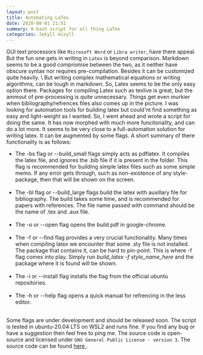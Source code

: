 ```yaml
---
layout: post
title: Automating LaTex
date: 2020-08-01 21:51
summary: A bash script for all thing LaTex
categories: Jekyll mixyll
---
```


GUI text processors like `Microsoft Word` or `Libra writer`, have there appeal. But the fun one gets in writing in `Latex` is beyond comparison. Markdown seems to be a good compromise between the two, as it neither have obscure syntax nor requires pre-compilation. Besides it can be customized quite heavily. \\
But writing complex mathematical equations or writing algorithms, can be tough in markdown. So, Latex seems to be the only easy option there. Packages for compiling Latex such as texlive is great, but the ammout of pre-processing is quite unnecessary. Things get even murkier when bibliography/refrences files also comes up in the picture. I was looking for automation tools for building latex but could'nt find something as easy and light-weight as I wanted. So, I went ahead and wrote a script for doing the same. It has now morphed with much more funcitonality, and can do a lot more. It seems to be very close to a full-automation solution for writing latex. It can be augmented by some flags. A short summary of there functionality is as follows: 
<br>
<ul>
    <li>
        The -bs flag or --build_small flags simply acts as pdflatex. It compiles the latex file, and ignores the .bib file if it is present in the folder. This flag is recommended for building simple latex files such as some simple memo. If any error gets through, such as non-existence of any style-package, then that will be shown on the screen.
    </li>
    <br>
    <li>
        The -bl flag or --build_large flags build the latex with auxillary file for bibliography. The build takes some time, and is recommended for papers with references. The file name passed with command should be the name of .tex and .aux file.
    </li>
    <br>
    <li>
        The -o or --open flag opens the build pdf in google-chrome.
    </li>
    <br>
    <li>
        The -f or --find flag provides a very crucial functionality. Many times when compiling latex we encounter that some .sty file is not installed. The package that contains it, can be hard to pin-point. This is where -f flag comes into play. Simply run <em>build_latex -f style_name_here</em> and the package where it is found will be shown.
    </li>
    <br>
    <li>
        The -i or --install flag installs the flag from the official ubuntu repositories.
    </li>
    <br>
    <li>
        The -h or --help flag opens a quick manual for refrencing in the less editor.
    </li>
    <br>
</ul>

Some flags are under development and should be released soon. The script is tested in ubuntu-20.04 LTS on WSL2 and runs fine. If you find any bug or have a suggestion then feel free to ping me. The source code is open-source and licensed under `GNU General Public License - version 3`. The source code can be found <a href="https://github.com/kartikeytewari/build_latex"> here </a>.
